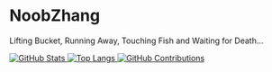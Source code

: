 # NoobZhang
Lifting Bucket, Running Away, Touching Fish and Waiting for Death...  

<picture>
  <source media="(prefers-color-scheme: light)" srcset="https://github-readme-stats.vercel.app/api?username=zhanghua000&theme=default">
  <source media="(prefers-color-scheme: dark)" srcset="https://github-readme-stats.vercel.app/api?username=zhanghua000&theme=dark">
  <a href="https://github.com/anuraghazra/github-readme-stats">
  <img alt="GitHub Stats" src="https://github-readme-stats.vercel.app/api?username=zhanghua000&theme=default">
</picture>

<picture>
  <source media="(prefers-color-scheme: light)" srcset="https://github-readme-stats.vercel.app/api/top-langs/?username=zhanghua000&theme=default&layout=compact">
  <source media="(prefers-color-scheme: dark)" srcset="https://github-readme-stats.vercel.app/api/top-langs/?username=zhanghua000&theme=dark&layout=compact">
  <a href="https://github.com/anuraghazra/github-readme-stats">
  <img alt="Top Langs" src="https://github-readme-stats.vercel.app/api/top-langs/?username=zhanghua000&theme=default&layout=compact">
</picture>

<picture>
  <source media="(prefers-color-scheme: light)" srcset="https://github.com/zhanghua000/zhanghua000/raw/main/snakes/light.svg">
  <source media="(prefers-color-scheme: dark)" srcset="https://github.com/zhanghua000/zhanghua000/raw/main/snakes/dark.svg">
  <a href="https://github.com/Platane/snk">
  <img alt="GitHub Contributions" src="https://github.com/zhanghua000/zhanghua000/raw/main/snakes/light.svg">
</picture>
